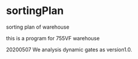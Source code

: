 # sortingPlan
sorting plan of warehouse

this is a program for 755VF warehouse

20200507 We analysis dynamic gates as version1.0.
